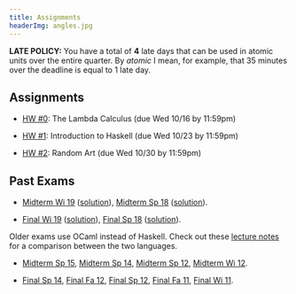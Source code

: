 ```yaml
---
title: Assignments
headerImg: angles.jpg
---
```


**LATE POLICY:** You have a total of **4** late days
that can be used in atomic units over the entire
quarter. By *atomic* I mean, for example, that 35
minutes over the deadline is equal to 1 late day.

## Assignments

- [HW #0](https://github.com/cse130-fa19/00-lambda): The Lambda Calculus (due Wed 10/16 by 11:59pm)

- [HW #1](https://github.com/cse130-fa19/01-haskell): Introduction to Haskell (due Wed 10/23 by 11:59pm)

- [HW #2](https://github.com/cse130-fa19/02-random-art): Random Art (due Wed 10/30 by 11:59pm)

<!--
- [HW #3](https://github.com/cse130-wi19/03-fold): All about Fold (due Wed 2/13 by 1pm)

- [HW #4](https://github.com/cse130-wi19/04-nano): Nano (due ~~Mon 2/25~~ Fri 3/1 by 1pm)

- [HW #5](https://github.com/cse130-wi19/05-types): Type Inference for Nano (due ~~Wed 3/6~~ Fri 3/8 by 5pm)

- [HW #6](https://github.com/cse130-wi19/06-prolog): The Logical Conclusion (due Fri 3/15 by 6pm)
-->


## Past Exams

- [Midterm Wi 19](/static/raw/130-midterm-wi19.pdf) ([solution](/static/raw/130-midterm-wi19-solution.pdf)),
  [Midterm Sp 18](/static/raw/130-midterm-sp18.pdf) ([solution](/static/raw/130-midterm-sp18-solution.pdf)).

- [Final Wi 19](/static/raw/130-final-wi19.pdf) ([solution](/static/raw/130-final-wi19-solution.pdf)),
  [Final Sp 18](/static/raw/130-final-sp18.pdf) ([solution](/static/raw/130-final-sp18-solution.pdf)).
  
Older exams use OCaml instead of Haskell.
Check out these [lecture notes](https://ucsd-cse130.github.io/web/lectures/02-haskell.html) 
for a comparison between the two languages.

- [Midterm Sp 15](/static/raw/midterm-sp15.pdf),
  [Midterm Sp 14](/static/raw/midterm-sp14.pdf),
  [Midterm Sp 12](/static/raw/midterm-sp12.pdf),
  [Midterm Wi 12](/static/raw/midterm-wi12.pdf).

- [Final Sp 14](/static/raw/final-sp14.pdf),
  [Final Fa 12](/static/raw/final-fa12.pdf),
  [Final Sp 12](/static/raw/final-sp12.pdf),
  [Final Fa 11](/static/raw/final-fa11.pdf),
  [Final Wi 11](/static/raw/final-wi11.pdf).


  
